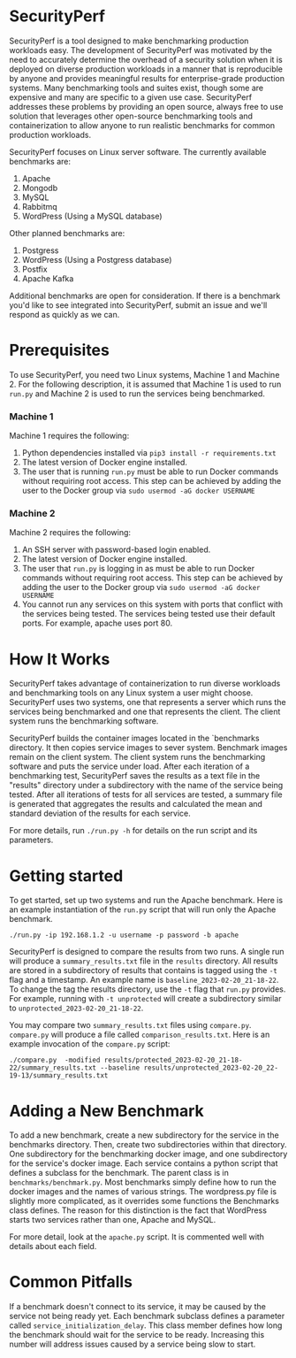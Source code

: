 # SecurityPerf

SecurityPerf is a tool designed to make benchmarking production workloads easy.
The development of SecurityPerf was motivated by the need to accurately determine
the overhead of a security solution when it is deployed on diverse production
workloads in a manner that is reproducible by anyone and provides meaningful results
for enterprise-grade production systems.
Many benchmarking tools and suites exist, though some are expensive
and many are specific to a given use case. SecurityPerf addresses these problems
by providing an open source, always free to use solution that leverages other
open-source benchmarking tools and containerization to allow anyone to run
realistic benchmarks for common production workloads.

SecurityPerf focuses on Linux server software. The currently available benchmarks
are:

1. Apache
2. Mongodb
3. MySQL
4. Rabbitmq
5. WordPress (Using a MySQL database)

Other planned benchmarks are:

1. Postgress
2. WordPress (Using a Postgress database)
3. Postfix
4. Apache Kafka

Additional benchmarks are open for consideration. If there is a benchmark you'd
like to see integrated into SecurityPerf, submit an issue and we'll respond
as quickly as we can.

# Prerequisites

To use SecurityPerf, you need two Linux systems, Machine 1 and Machine 2. For the
following description, it is assumed that Machine 1 is used to run `run.py`
and Machine 2 is used to run the services being benchmarked.

### Machine 1

Machine 1 requires the following:

1. Python dependencies installed via `pip3 install -r requirements.txt`
2. The latest version of Docker engine installed.
3. The user that is running `run.py` must be able to run Docker commands without
requiring root access. This step can be achieved by adding the user to the Docker
group via `sudo usermod -aG docker USERNAME`

### Machine 2

Machine 2 requires the following:

1. An SSH server with password-based login enabled.
2. The latest version of Docker engine installed.
3. The user that `run.py` is logging in as must be able to run Docker commands without
requiring root access. This step can be achieved by adding the user to the Docker
group via `sudo usermod -aG docker USERNAME`
4. You cannot run any services on this system  with ports that conflict with the services
being tested. The services being tested use their default ports. For example,
apache uses port 80.

# How It Works

SecurityPerf takes advantage of containerization to run diverse workloads and
benchmarking tools on any Linux system a user might choose. SecurityPerf uses
two systems, one that represents a server which runs the services being benchmarked
and one that represents the client.
The client system runs the benchmarking software.

SecurityPerf builds the container images located in the `benchmarks directory.
It then copies service images to sever system. Benchmark images remain on the
client system. The client system runs the benchmarking software and puts the service
under load. After each iteration of a benchmarking test, SecurityPerf saves
the results as a text file in the "results" directory under a subdirectory
with the name of the service being tested. After all iterations of tests
for all services are tested, a summary file is generated that aggregates
the results and calculated the mean and standard deviation of the results
for each service.

For more details, run `./run.py -h` for details on the run script and its
parameters.

# Getting started

To get started, set up two systems and run the Apache benchmark. Here is an example
instantiation of the `run.py` script that will run only the Apache benchmark.

`./run.py -ip 192.168.1.2 -u username -p password -b apache`

SecurityPerf is designed to compare the results from two runs. A single run
will produce a `summary_results.txt` file in the `results` directory.
All results are stored in a subdirectory of results that contains is tagged using
the `-t` flag and a timestamp. An example name is `baseline_2023-02-20_21-18-22`.
To change the tag the results directory, use the `-t` flag that `run.py` provides.
For example, running with `-t unprotected` will create a subdirectory similar to
`unprotected_2023-02-20_21-18-22`.

You may compare two `summary_results.txt` files using `compare.py`. `compare.py`
will produce a file called `comparison_results.txt`. Here is an example
invocation of the `compare.py` script:

`./compare.py  -modified results/protected_2023-02-20_21-18-22/summary_results.txt --baseline results/unprotected_2023-02-20_22-19-13/summary_results.txt`


# Adding a New Benchmark

To add a new benchmark, create a new subdirectory for the service
in the benchmarks directory. Then, create two subdirectories within that directory.
One subdirectory for the benchmarking docker image, and one subdirectory for
the service's docker image. Each service contains a python script that defines
a subclass for the benchmark. The parent class is in `benchmarks/benchmark.py`.
Most benchmarks simply define how to run the docker images and the names of
various strings. The wordpress.py file is slightly more complicated, as it
overrides some functions the Benchmarks class defines. The reason for this
distinction is the fact that WordPress starts two services rather than one,
Apache and MySQL.

For more detail, look at the `apache.py` script. It is commented well with
details about each field.

# Common Pitfalls

If a benchmark doesn't connect to its service, it may be caused by the service
not being ready yet. Each benchmark subclass defines a parameter called
`service_initialization_delay`. This class member defines how long the benchmark
should wait for the service to be ready. Increasing this number will address
issues caused by a service being slow to start.
